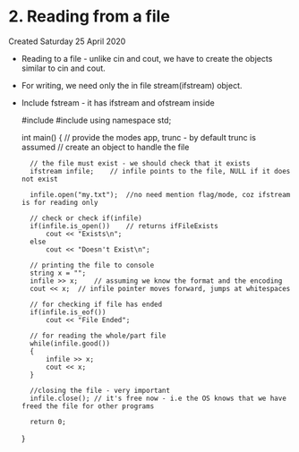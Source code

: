 # 2. Reading from a file
Created Saturday 25 April 2020


* Reading to a file - unlike cin and cout, we have to create the objects similar to cin and cout. 
* For writing, we need only the in file stream(ifstream) object.
* Include fstream - it has ifstream and ofstream inside

	#include<fstream>
	#include<iostream>
	using namespace std;
	
	int main()
	{
		// provide the modes app, trunc - by default trunc is assumed
		// create an object to handle the file
		
		// the file must exist - we should check that it exists
		ifstream infile;	// infile points to the file, NULL if it does not exist
		
		infile.open("my.txt");	//no need mention flag/mode, coz ifstream is for reading only
	
		// check or check if(infile)
		if(infile.is_open())	// returns ifFileExists
			cout << "Exists\n";
		else
			cout << "Doesn't Exist\n";
			
		// printing the file to console
		string x = "";
		infile >> x;	// assuming we know the format and the encoding
		cout << x;	// infile pointer moves forward, jumps at whitespaces
					
		// for checking if file has ended
		if(infile.is_eof())
			cout << "File Ended";
		
		// for reading the whole/part file
		while(infile.good())
		{
			infile >> x;
			cout << x;
		}
			
		//closing the file - very important
		infile.close(); // it's free now - i.e the OS knows that we have freed the file for other programs
		
		return 0;
	}


